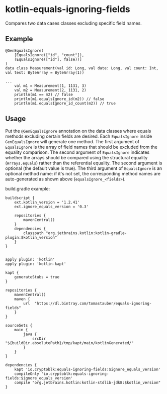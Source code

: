 # kotlin-equals-ignoring-fields
Compares two data cases classes excluding specific field names.

## Example
```
@GenEqualsIgnore(
    [EqualsIgnore(["id", "count"]),
    (EqualsIgnore(["id"], false))]
)
data class Measurement(val id: Long, val date: Long, val count: Int, val test: ByteArray = ByteArray(1))

...
    val m1 = Measurement(1, 1131, 3)
    val m2 = Measurement(2, 1131, 2)
    println(m1 == m2) // false
    println(m1.equalsIgnore_id(m2)) // false
    println(m1.equalsIgnore_id_count(m2)) // true
```

## Usage
Put the `@GenEqualsIgnore` annotation on the data classes where
equals methods excluding certain fields are desired. Each
`EqualsIgnore` inside `GenEqualsIgnore` will generate one method.
The first argument of `EqualsIgnore` is the array of field names
that should be excluded from the equality comparison.
The second argument of `EqualsIgnore` indicates whether the 
arrays should be compared using the structural equality (`Arrays.equals`)
rather than the referential equality.
The second argument is optional (the default value is true).
The third argument of `EqualsIgnore` is an optional method name: if it's not set, the
corresponding method names are auto-generated as shown above (`equalsIgnore_<fields>`).

build.gradle example:
```
buildscript {
    ext.kotlin_version = '1.2.41'
    ext.ignore_equals_version = '0.3'

    repositories {
        mavenCentral()
    }
    dependencies {
        classpath "org.jetbrains.kotlin:kotlin-gradle-plugin:$kotlin_version"
    }
}


apply plugin: 'kotlin'
apply plugin: 'kotlin-kapt'

kapt {
    generateStubs = true
}

repositories {
    mavenCentral()
    maven {
        url  "https://dl.bintray.com/tomastauber/equals-ignoring-fields"
    }
}

sourceSets {
    main {
        java {
            srcDir "${buildDir.absolutePath}/tmp/kapt/main/kotlinGenerated/"
        }
    }
}

dependencies {
    kapt 'io.cryptoblk:equals-ignoring-fields:$ignore_equals_version'
    compileOnly 'io.cryptoblk:equals-ignoring-fields:$ignore_equals_version'
    compile "org.jetbrains.kotlin:kotlin-stdlib-jdk8:$kotlin_version"
}


```